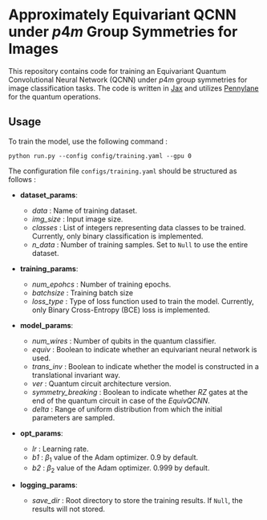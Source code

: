 # Approximately Equivariant QCNN under $p4m$ Group Symmetries for Images 

This repository contains code for training an Equivariant Quantum Convolutional Neural Network (QCNN) under $p4m$ group symmetries for image classification tasks. The code is written in [Jax](https://github.com/google/jax) and utilizes [Pennylane](https://github.com/PennyLaneAI/pennylane) for the quantum operations. 

## Usage

To train the model, use the following command : 

```
python run.py --config config/training.yaml --gpu 0
```
 
The configuration file `configs/training.yaml` should be structured as follows : 

* __dataset_params__: 
  - *data* : Name of training dataset. 
  - *img_size* : Input image size.
  - *classes* : List of integers representing data classes to be trained. Currently, only binary classification is implemented.
  - *n_data* : Number of training samples. Set to `Null` to use the entire dataset.

* __training_params__: 
  - *num_epohcs* : Number of training epochs. 
  - *batchsize* : Training batch size
  - *loss_type* : Type of loss function used to train the model. Currently, only Binary Cross-Entropy (BCE) loss is implemented.
  
* __model_params__: 
  - *num_wires* : Number of qubits in the quantum classifier. 
  - *equiv* : Boolean to indicate whether an equivariant neural network is used. 
  - *trans_inv* : Boolean to indicate whether the model is constructed in a translational invariant way. 
  - *ver* :  Quantum circuit architecture version. 
  - *symmetry_breaking* : Boolean to indicate whether $RZ$ gates at the end of the quantum circuit in case of the *EquivQCNN*. 
  - *delta* : Range of uniform distribution from which the initial parameters are sampled.  
  
* __opt_params__: 
  - *lr* : Learning rate. 
  - *b1* : $\beta_1$ value of the Adam optimizer. 0.9 by default. 
  - *b2* : $\beta_2$ value of the Adam optimizer. 0.999 by default.

* __logging_params__: 
  - *save_dir* : Root directory to store the training results. If `Null`, the results will not stored.



